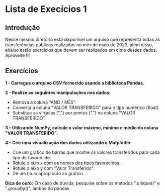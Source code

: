 # Lista de Execícios 1

## Introdução

Nesse mesmo diretório esta disponível um arquivo que representa todas as transferências públicas realizadas no mês de maio de 2023, além disso, abaixo estão exercícios que devem ser realizados em cima desses dados. Aproveite !!!

## Exercícios

**1 - Carregue o arquivo CSV fornecido usando a biblioteca Pandas.**

**2 - Realize as seguintes manipulações nos dados:**
- Remova a coluna "ANO / MÊS".
- Converta a coluna "VALOR TRANSFERIDO" para o tipo numérico (float).
- Substitua as vírgulas (",") por pontos (".") na coluna "VALOR TRANSFERIDO".

**3 - Utilizando NumPy, calcule o valor máximo, mínimo e médio da coluna "VALOR TRANSFERIDO".**

**4 - Crie uma visualização dos dados utilizando o Matplotlib:**
- Crie um gráfico de barras que mostre os valores transferidos para cada tipo de favorecido.
- Rotule o eixo x com os nomes dos tipos favorecidos.
- Rotule o eixo y com "Valor Transferido".
- Dê um título apropriado ao gráfico.



**Dica de ouro:** Em caso de dúvida, pesquise sobre os métodos ".unique()" e ".groupby()", ambos do pandas.
